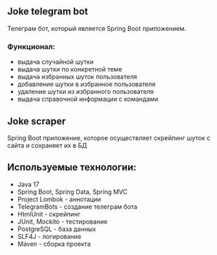 ## **Joke telegram bot**

Телеграм бот, который является Spring Boot приложением.

### Функционал:

- выдача случайной шутки
- выдача шутки по конкретной теме
- выдача избранных шуток пользователя
- добавление шутки в избранное пользователя
- удаление шутки из избранного пользователя
- выдача справочной информации с командами

## **Joke scraper**

Spring Boot приложение, которое осуществляет скрейпинг шуток с сайта и сохраняет их в БД

## Используемые технологии:

* Java 17
* Spring Boot, Spring Data, Spring MVC
* Project Lombok - аннотации
* TelegramBots - создание телеграм бота
* HtmlUnit - скрейпинг
* JUnit, Mockito - тестирование
* PostgreSQL - база данных
* SLF4J - логирование
* Maven - сборка проекта